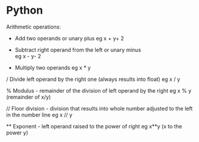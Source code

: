 # Python

Arithmetic operations:

+	Add two operands or unary plus 
    eg x + y+ 2

-	Subtract right operand from the left or unary minus    
    eg	x - y- 2

*	Multiply two operands 
    eg	x * y

/	Divide left operand by the right one (always results into float) 
    eg	x / y

%	Modulus - remainder of the division of left operand by the right 
    eg	x % y (remainder of x/y)

//	Floor division - division that results into whole number adjusted to the  left in the number line 
    eg	x // y

**	Exponent - left operand raised to the power of right 
    eg	x**y (x to the power y)

